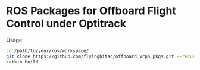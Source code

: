 # ROS Packages for Offboard Flight Control under Optitrack
Usage:
```bash
cd /path/to/your/ros/workspace/
git clone https://github.com/flyingbitac/offboard_vrpn_pkgs.git --recursive
catkin build
```
